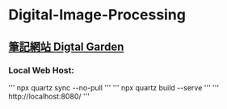 # Digital-Image-Processing

## [筆記網站 Digtal Garden](https://echoslayer.github.io/Digital-Image-Processing/)

### Local Web Host:
'''
npx quartz sync --no-pull
'''
'''
npx quartz build --serve
'''
'''
http://localhost:8080/
'''